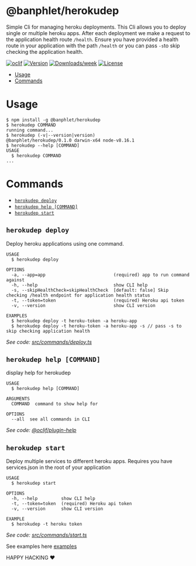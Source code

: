 @banphlet/herokudep
====================

Simple Cli for managing heroku deployments. This Cli allows you to deploy single or multiple heroku apps. After each deployment we make a request to the application health route `/health`. Ensure you have provided a health route in your application with the path `/health` or you can pass `-s`to skip checking the application health.

[![oclif](https://img.shields.io/badge/cli-oclif-brightgreen.svg)](https://oclif.io)
[![Version](https://img.shields.io/npm/v/@banphlet/herokudep.svg)](https://npmjs.org/package/@banphlet/herokudep)
[![Downloads/week](https://img.shields.io/npm/dw/@banphlet/herokudep.svg)](https://npmjs.org/package/@banphlet/herokudep)
[![License](https://img.shields.io/npm/l/@banphlet/herokudep.svg)](https://github.com/banphlet/herokudep/blob/master/package.json)

<!-- toc -->
* [Usage](#usage)
* [Commands](#commands)
<!-- tocstop -->
# Usage
<!-- usage -->
```sh-session
$ npm install -g @banphlet/herokudep
$ herokudep COMMAND
running command...
$ herokudep (-v|--version|version)
@banphlet/herokudep/0.1.0 darwin-x64 node-v8.16.1
$ herokudep --help [COMMAND]
USAGE
  $ herokudep COMMAND
...
```
<!-- usagestop -->
# Commands
<!-- commands -->
* [`herokudep deploy`](#herokudep-deploy)
* [`herokudep help [COMMAND]`](#herokudep-help-command)
* [`herokudep start`](#herokudep-start)

## `herokudep deploy`

Deploy heroku applications using one command. 

```
USAGE
  $ herokudep deploy

OPTIONS
  -a, --app=app                          (required) app to run command against
  -h, --help                             show CLI help
  -s, --skipHealthCheck=skipHealthCheck  [default: false] Skip checking /health endpoint for application health status
  -t, --token=token                      (required) Heroku api token
  -v, --version                          show CLI version

EXAMPLES
  $ herokudep deploy -t heroku-token -a heroku-app
  $ herokudep deploy -t heroku-token -a heroku-app -s // pass -s to skip checking application health
```

_See code: [src/commands/deploy.ts](https://github.com/banphlet/herokudep/blob/v0.1.0/src/commands/deploy.ts)_

## `herokudep help [COMMAND]`

display help for herokudep

```
USAGE
  $ herokudep help [COMMAND]

ARGUMENTS
  COMMAND  command to show help for

OPTIONS
  --all  see all commands in CLI
```

_See code: [@oclif/plugin-help](https://github.com/oclif/plugin-help/blob/v2.2.1/src/commands/help.ts)_

## `herokudep start`

Deploy multiple services to different heroku apps.  Requires you have services.json in the root of your application

```
USAGE
  $ herokudep start

OPTIONS
  -h, --help         show CLI help
  -t, --token=token  (required) Heroku api token
  -v, --version      show CLI version

EXAMPLE
  $ herokudep -t heroku token
```

_See code: [src/commands/start.ts](https://github.com/banphlet/herokudep/blob/v0.1.0/src/commands/start.ts)_
<!-- commandsstop -->

See examples here [examples](/examples)

HAPPY HACKING ❤ 
